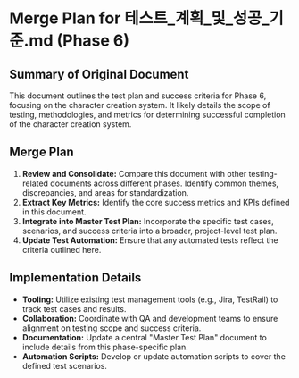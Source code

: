 # Merge Plan for 테스트_계획_및_성공_기준.md (Phase 6)

## Summary of Original Document
This document outlines the test plan and success criteria for Phase 6, focusing on the character creation system. It likely details the scope of testing, methodologies, and metrics for determining successful completion of the character creation system.

## Merge Plan
1.  **Review and Consolidate:** Compare this document with other testing-related documents across different phases. Identify common themes, discrepancies, and areas for standardization.
2.  **Extract Key Metrics:** Identify the core success metrics and KPIs defined in this document.
3.  **Integrate into Master Test Plan:** Incorporate the specific test cases, scenarios, and success criteria into a broader, project-level test plan.
4.  **Update Test Automation:** Ensure that any automated tests reflect the criteria outlined here.

## Implementation Details
-   **Tooling:** Utilize existing test management tools (e.g., Jira, TestRail) to track test cases and results.
-   **Collaboration:** Coordinate with QA and development teams to ensure alignment on testing scope and success criteria.
-   **Documentation:** Update a central "Master Test Plan" document to include details from this phase-specific plan.
-   **Automation Scripts:** Develop or update automation scripts to cover the defined test scenarios.
